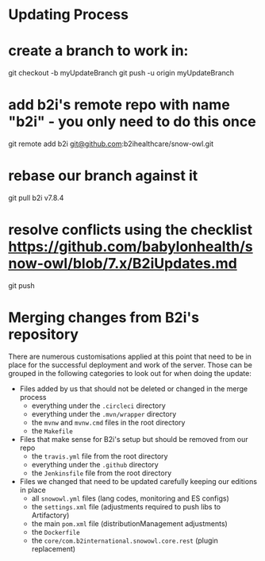 # Updating Process

# create a branch to work in:
git checkout -b myUpdateBranch
git push -u origin myUpdateBranch

# add b2i's remote repo with name "b2i" - you only need to do this once
git remote add b2i git@github.com:b2ihealthcare/snow-owl.git

# rebase our branch against it
git pull b2i v7.8.4

# resolve conflicts using the checklist https://github.com/babylonhealth/snow-owl/blob/7.x/B2iUpdates.md
git push 

# Merging changes from B2i's repository

There are numerous customisations applied at this point that need to be in place for the successful deployment and work of the 
server. Those can be grouped in the following categories to look out for when doing the update:

* Files added by us that should not be deleted or changed in the merge process
    * everything under the `.circleci` directory
    * everything under the `.mvn/wrapper` directory
    * the `mvnw` and `mvnw.cmd` files in the root directory 
    * the `Makefile`
* Files that make sense for B2i's setup but should be removed from our repo
    * the `travis.yml` file from the root directory
    * everything under the `.github` directory
    * the `Jenkinsfile` file from the root directory
* Files we changed that need to be updated carefully keeping our editions in place
    * all `snowowl.yml` files (lang codes, monitoring and ES configs)
    * the `settings.xml` file (adjustments required to push libs to Artifactory)
    * the main `pom.xml` file (distributionManagement adjustments)
    * the `Dockerfile`
    * the `core/com.b2international.snowowl.core.rest` (plugin replacement)